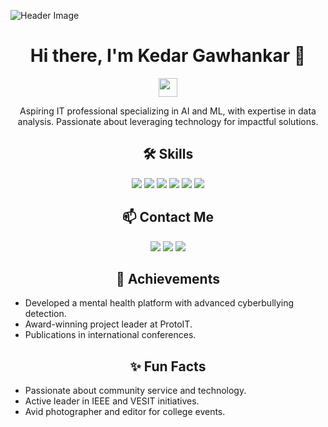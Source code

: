 ![Header Image](https://github.com/Kedar1703/Kedar1703/blob/main/assets/abc.png)

<h1 align="center">Hi there, I'm Kedar Gawhankar 👋</h1>

<p align="center">
  <img src="https://github.com/Kedar1703/Kedar1703/blob/main/assets/wave.gif" width="30px">
</p>

<p align="center">
  Aspiring IT professional specializing in AI and ML, with expertise in data analysis. Passionate about leveraging technology for impactful solutions.
</p>

<h2 align="center">🛠️ Skills</h2>

<p align="center">
  <img src="https://img.shields.io/badge/-Python-3776AB?style=for-the-badge&logo=python&logoColor=white">
  <img src="https://img.shields.io/badge/-Java-007396?style=for-the-badge&logo=java&logoColor=white">
  <img src="https://img.shields.io/badge/-JavaScript-F7DF1E?style=for-the-badge&logo=javascript&logoColor=black">
  <img src="https://img.shields.io/badge/-HTML-E34F26?style=for-the-badge&logo=html5&logoColor=white">
  <img src="https://img.shields.io/badge/-CSS-1572B6?style=for-the-badge&logo=css3&logoColor=white">
  <img src="https://img.shields.io/badge/-SQL-4479A1?style=for-the-badge&logo=postgresql&logoColor=white">
</p>

<h2 align="center">📫 Contact Me</h2>

<p align="center">
  <a href="mailto:kedargawhankar1703@gmail.com"><img src="https://img.shields.io/badge/-Email-D14836?style=for-the-badge&logo=gmail&logoColor=white"></a>
  <a href="https://www.linkedin.com/in/kedar-g"><img src="https://img.shields.io/badge/-LinkedIn-0077B5?style=for-the-badge&logo=linkedin&logoColor=white"></a>
  <a href="https://github.com/Kedar1703"><img src="https://img.shields.io/badge/-GitHub-181717?style=for-the-badge&logo=github&logoColor=white"></a>
</p>

<h2 align="center">🌟 Achievements</h2>

<ul>
  <li>Developed a mental health platform with advanced cyberbullying detection.</li>
  <li>Award-winning project leader at ProtoIT.</li>
  <li>Publications in international conferences.</li>
</ul>

<h2 align="center">✨ Fun Facts</h2>

<ul>
  <li>Passionate about community service and technology.</li>
  <li>Active leader in IEEE and VESIT initiatives.</li>
  <li>Avid photographer and editor for college events.</li>
</ul>
